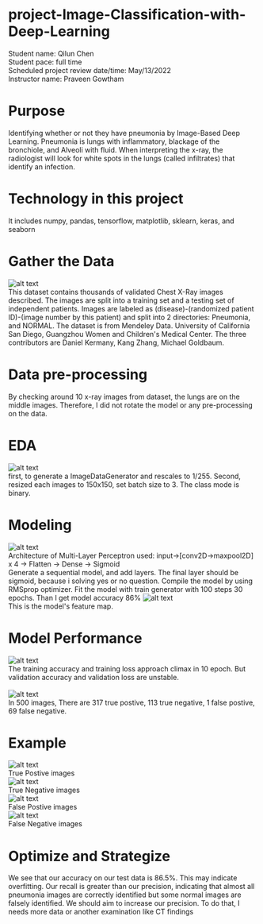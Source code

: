 # project-Image-Classification-with-Deep-Learning
Student name: Qilun Chen<br>
Student pace: full time<br>
Scheduled project review date/time: May/13/2022<br>
Instructor name: Praveen Gowtham<br>

# Purpose
Identifying whether or not they have pneumonia by Image-Based Deep Learning. Pneumonia is lungs with inflammatory, blackage of the bronchiole, and Alveoli with fluid. When interpreting the x-ray, the radiologist will look for white spots in the lungs (called infiltrates) that identify an infection.

# Technology in this project
It includes numpy, pandas, tensorflow, matplotlib, sklearn, keras, and seaborn

# Gather the Data
![alt text](https://github.com/nkbuddy/Pneumonia-Detection/blob/main/images%20for%20github/number_of_images.png?raw=true)<br>
This dataset contains thousands of validated Chest X-Ray images  described. The images are split into a training set and a testing set of independent patients. Images are labeled as (disease)-(randomized patient ID)-(image number by this patient) and split into 2 directories: Pneumonia, and NORMAL. The dataset is from Mendeley Data. University of California San Diego, Guangzhou Women and Children's Medical Center. The three contributors are Daniel Kermany, Kang Zhang, Michael Goldbaum.
# Data pre-processing
By checking around 10 x-ray images from dataset, the lungs are on the middle images. Therefore, I did not rotate the model or any pre-processing on the data.
# EDA
![alt text](https://github.com/nkbuddy/Pneumonia-Detection/blob/main/images%20for%20github/load_data.png?raw=true)<br>
first, to generate a ImageDataGenerator and rescales to 1/255. Second, resized each images to 150x150, set batch size to 3. The class mode is binary. 
# Modeling
![alt text](https://github.com/nkbuddy/Pneumonia-Detection/blob/main/images%20for%20github/layers.png?raw=true)<br>
Architecture of Multi-Layer Perceptron used: input->[conv2D->maxpool2D] x 4 -> Flatten -> Dense -> Sigmoid<br>
Generate a sequential model, and add layers. The final layer should be sigmoid, because i solving yes or no question. Compile the model by using RMSprop optimizer. Fit the model with train generator with 100 steps 30 epochs. Than I get model accuracy 86%
![alt text](https://github.com/nkbuddy/Pneumonia-Detection/blob/main/images%20for%20github/feature_map.png?raw=true)<br>
This is the model's feature map.
# Model Performance
![alt text](https://github.com/nkbuddy/Pneumonia-Detection/blob/main/images%20for%20github/first_model.png?raw=true)<br>
The training accuracy and training loss approach climax in 10 epoch. But validation accuracy and validation loss are unstable.<br>
<br>
![alt text](https://github.com/nkbuddy/Pneumonia-Detection/blob/main/images%20for%20github/confusion_matrix.png?raw=true)<br>
In 500 images, There are 317 true postive, 113 true negative, 1 false postive, 69 false negative.
# Example
![alt text](https://github.com/nkbuddy/Pneumonia-Detection/blob/main/images%20for%20github/TruePostive.png?raw=true)<br>
True Postive images<br>
![alt text](https://github.com/nkbuddy/Pneumonia-Detection/blob/main/images%20for%20github/TrueNegative.png?raw=true)<br>
True Negative images<br>
![alt text](https://github.com/nkbuddy/Pneumonia-Detection/blob/main/images%20for%20github/FalsePostive.png?raw=true)<br>
False Postive images<br>
![alt text](https://github.com/nkbuddy/Pneumonia-Detection/blob/main/images%20for%20github/FalseNegative.png?raw=true)<br>
False Negative images<br>
# Optimize and Strategize
We see that our accuracy on our test data is 86.5%. This may indicate overfitting. Our recall is greater than our precision, indicating that almost all pneumonia images are correctly identified but some normal images are falsely identified. We should aim to increase our precision. To do that, I needs more data or another examination like CT findings
